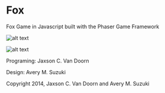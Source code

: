 Fox
============

Fox Game in Javascript built with the Phaser Game Framework

![alt text][screenshot1]

![alt text][screenshot2]

[screenshot1]: http://i.imgur.com/0Q5oqUL.png "Fox"
[screenshot2]: http://i.imgur.com/ydXKyeR.png "Fox"
Programing: Jaxson C. Van Doorn

Design: Avery M. Suzuki

Copyright 2014, Jaxson C. Van Doorn and Avery M. Suzuki
